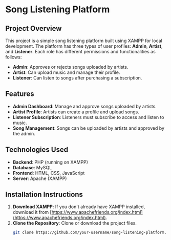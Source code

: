 # Song Listening Platform

## Project Overview
This project is a simple song listening platform built using XAMPP for local development. The platform has three types of user profiles: **Admin**, **Artist**, and **Listener**. Each role has different permissions and functionalities as follows:

- **Admin**: Approves or rejects songs uploaded by artists.
- **Artist**: Can upload music and manage their profile.
- **Listener**: Can listen to songs after purchasing a subscription.

## Features
- **Admin Dashboard**: Manage and approve songs uploaded by artists.
- **Artist Profile**: Artists can create a profile and upload songs.
- **Listener Subscription**: Listeners must subscribe to access and listen to music.
- **Song Management**: Songs can be uploaded by artists and approved by the admin.
  
## Technologies Used
- **Backend**: PHP (running on XAMPP)
- **Database**: MySQL
- **Frontend**: HTML, CSS, JavaScript
- **Server**: Apache (XAMPP)

## Installation Instructions
1. **Download XAMPP**: If you don't already have XAMPP installed, download it from [https://www.apachefriends.org/index.html](https://www.apachefriends.org/index.html).
2. **Clone the Repository**: Clone or download the project files.
   ```bash
   git clone https://github.com/your-username/song-listening-platform.git


